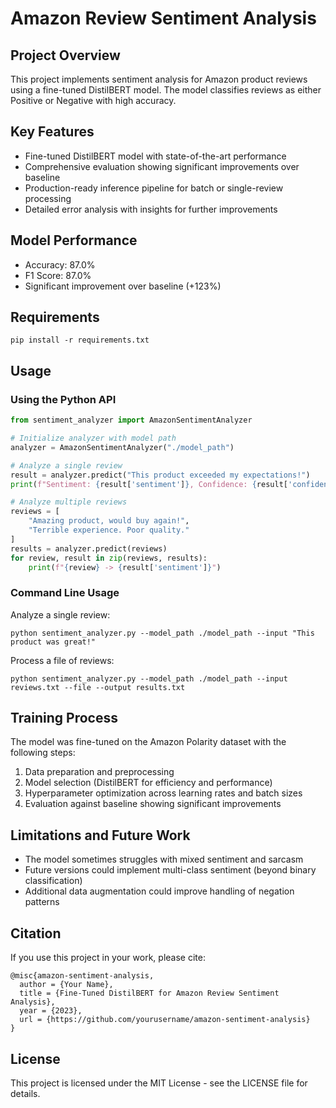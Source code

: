 # Amazon Review Sentiment Analysis

## Project Overview
This project implements sentiment analysis for Amazon product reviews using a fine-tuned DistilBERT model. The model classifies reviews as either Positive or Negative with high accuracy.

## Key Features
- Fine-tuned DistilBERT model with state-of-the-art performance
- Comprehensive evaluation showing significant improvements over baseline
- Production-ready inference pipeline for batch or single-review processing
- Detailed error analysis with insights for further improvements

## Model Performance
- Accuracy: 87.0%
- F1 Score: 87.0%
- Significant improvement over baseline (+123%)

## Requirements
```
pip install -r requirements.txt
```

## Usage

### Using the Python API

```python
from sentiment_analyzer import AmazonSentimentAnalyzer

# Initialize analyzer with model path
analyzer = AmazonSentimentAnalyzer("./model_path")

# Analyze a single review
result = analyzer.predict("This product exceeded my expectations!")
print(f"Sentiment: {result['sentiment']}, Confidence: {result['confidence']:.2f}")

# Analyze multiple reviews
reviews = [
    "Amazing product, would buy again!",
    "Terrible experience. Poor quality."
]
results = analyzer.predict(reviews)
for review, result in zip(reviews, results):
    print(f"{review} -> {result['sentiment']}")
```

### Command Line Usage

Analyze a single review:
```
python sentiment_analyzer.py --model_path ./model_path --input "This product was great!"
```

Process a file of reviews:
```
python sentiment_analyzer.py --model_path ./model_path --input reviews.txt --file --output results.txt
```

## Training Process
The model was fine-tuned on the Amazon Polarity dataset with the following steps:

1. Data preparation and preprocessing
2. Model selection (DistilBERT for efficiency and performance)
3. Hyperparameter optimization across learning rates and batch sizes
4. Evaluation against baseline showing significant improvements

## Limitations and Future Work
- The model sometimes struggles with mixed sentiment and sarcasm
- Future versions could implement multi-class sentiment (beyond binary classification)
- Additional data augmentation could improve handling of negation patterns

## Citation
If you use this project in your work, please cite:
```
@misc{amazon-sentiment-analysis,
  author = {Your Name},
  title = {Fine-Tuned DistilBERT for Amazon Review Sentiment Analysis},
  year = {2023},
  url = {https://github.com/yourusername/amazon-sentiment-analysis}
}
```

## License
This project is licensed under the MIT License - see the LICENSE file for details.
